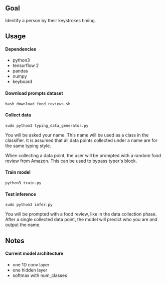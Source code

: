 ## Goal
Identify a person by their keystrokes timing.

## Usage

#### Dependencies
* python3
* tensorflow 2
* pandas
* numpy
* keyboard

#### Download prompts dataset
`bash download_food_reviews.sh`

#### Collect data
`sudo python3 typing_data_generator.py`

You will be asked your name. This name will be used as a class in the classifier. It is assumed that all data points collected under a name are for the same typing style.

When collecting a data point, the user will be prompted with a random food review from Amazon. This can be used to bypass typer's block.

#### Train model
`python3 train.py`

#### Test inference
`sudo python3 infer.py`

You will be prompted with a food review, like in the data collection phase. After a single collected data point, the model will predict who you are and output the name.

## Notes

#### Current model architecture
- one 1D conv layer
- one hidden layer
- softmax with num_classes
